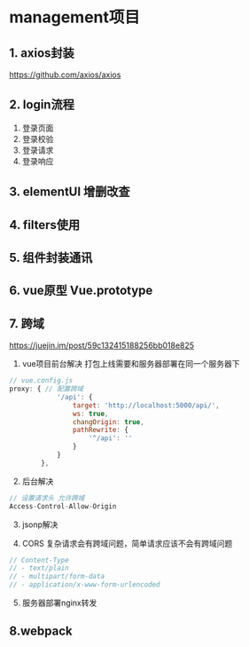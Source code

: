 # management项目

## 1. axios封装
https://github.com/axios/axios

## 2. login流程
1. 登录页面
2. 登录校验
3. 登录请求
4. 登录响应

## 3. elementUI 增删改查

## 4. filters使用

## 5. 组件封装通讯

## 6. vue原型 Vue.prototype

## 7. 跨域
https://juejin.im/post/59c132415188256bb018e825
1. vue项目前台解决
打包上线需要和服务器部署在同一个服务器下
```js
// vue.config.js
proxy: { // 配置跨域
            '/api': {
                target: 'http://localhost:5000/api/',
                ws: true,
                changOrigin: true,
                pathRewrite: {
                    '^/api': ''
                }
            }
        },
```
2. 后台解决
```js
// 设置请求头 允许跨域
Access-Control-Allow-Origin
```
3. jsonp解决

4. CORS
复杂请求会有跨域问题，简单请求应该不会有跨域问题
```js
// Content-Type
// - text/plain
// - multipart/form-data
// - application/x-www-form-urlencoded
```

5. 服务器部署nginx转发
<!-- 后台服务和前台服务可以不是一台服务器 -->

## 8.webpack
<!-- 项目工程化用的 -->